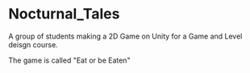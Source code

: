 # Nocturnal_Tales
A group of students making a 2D Game on Unity for a Game and Level deisgn course.

The game is called "Eat or be Eaten"
